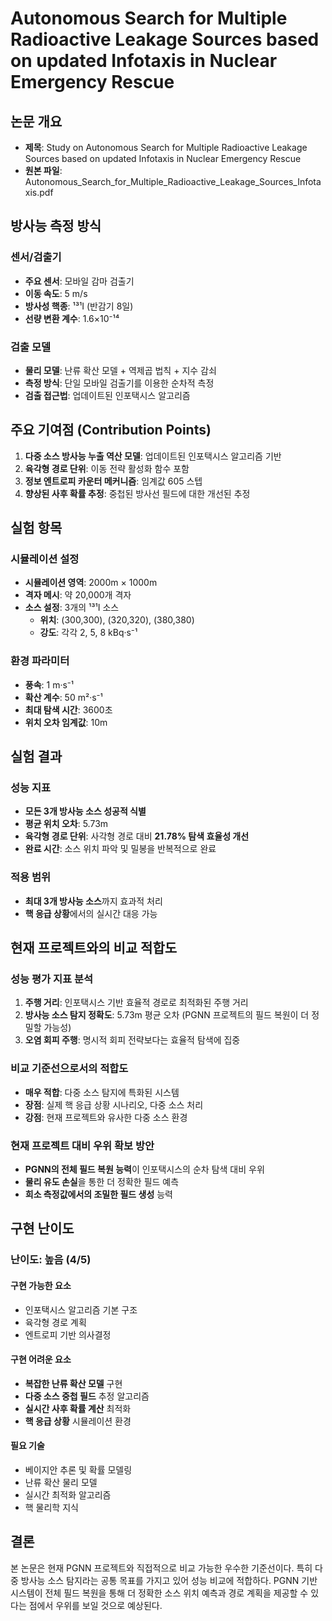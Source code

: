 # Autonomous Search for Multiple Radioactive Leakage Sources based on updated Infotaxis in Nuclear Emergency Rescue

## 논문 개요
- **제목**: Study on Autonomous Search for Multiple Radioactive Leakage Sources based on updated Infotaxis in Nuclear Emergency Rescue
- **원본 파일**: Autonomous_Search_for_Multiple_Radioactive_Leakage_Sources_Infotaxis.pdf

## 방사능 측정 방식
### 센서/검출기
- **주요 센서**: 모바일 감마 검출기
- **이동 속도**: 5 m/s
- **방사성 핵종**: ¹³¹I (반감기 8일)
- **선량 변환 계수**: 1.6×10⁻¹⁴

### 검출 모델
- **물리 모델**: 난류 확산 모델 + 역제곱 법칙 + 지수 감쇠
- **측정 방식**: 단일 모바일 검출기를 이용한 순차적 측정
- **검출 접근법**: 업데이트된 인포택시스 알고리즘

## 주요 기여점 (Contribution Points)
1. **다중 소스 방사능 누출 역산 모델**: 업데이트된 인포택시스 알고리즘 기반
2. **육각형 경로 단위**: 이동 전략 활성화 함수 포함
3. **정보 엔트로피 카운터 메커니즘**: 임계값 605 스텝
4. **향상된 사후 확률 추정**: 중첩된 방사선 필드에 대한 개선된 추정

## 실험 항목
### 시뮬레이션 설정
- **시뮬레이션 영역**: 2000m × 1000m
- **격자 메시**: 약 20,000개 격자
- **소스 설정**: 3개의 ¹³¹I 소스
  - **위치**: (300,300), (320,320), (380,380)
  - **강도**: 각각 2, 5, 8 kBq·s⁻¹

### 환경 파라미터
- **풍속**: 1 m·s⁻¹
- **확산 계수**: 50 m²·s⁻¹
- **최대 탐색 시간**: 3600초
- **위치 오차 임계값**: 10m

## 실험 결과
### 성능 지표
- **모든 3개 방사능 소스 성공적 식별**
- **평균 위치 오차**: 5.73m
- **육각형 경로 단위**: 사각형 경로 대비 **21.78% 탐색 효율성 개선**
- **완료 시간**: 소스 위치 파악 및 밀봉을 반복적으로 완료

### 적용 범위
- **최대 3개 방사능 소스**까지 효과적 처리
- **핵 응급 상황**에서의 실시간 대응 가능

## 현재 프로젝트와의 비교 적합도

### 성능 평가 지표 분석
1. **주행 거리**: 인포택시스 기반 효율적 경로로 최적화된 주행 거리
2. **방사능 소스 탐지 정확도**: 5.73m 평균 오차 (PGNN 프로젝트의 필드 복원이 더 정밀할 가능성)
3. **오염 회피 주행**: 명시적 회피 전략보다는 효율적 탐색에 집중

### 비교 기준선으로서의 적합도
- **매우 적합**: 다중 소스 탐지에 특화된 시스템
- **장점**: 실제 핵 응급 상황 시나리오, 다중 소스 처리
- **강점**: 현재 프로젝트와 유사한 다중 소스 환경

### 현재 프로젝트 대비 우위 확보 방안
- **PGNN의 전체 필드 복원 능력**이 인포택시스의 순차 탐색 대비 우위
- **물리 유도 손실**을 통한 더 정확한 필드 예측
- **희소 측정값에서의 조밀한 필드 생성** 능력

## 구현 난이도
### 난이도: **높음 (4/5)**

#### 구현 가능한 요소
- 인포택시스 알고리즘 기본 구조
- 육각형 경로 계획
- 엔트로피 기반 의사결정

#### 구현 어려운 요소
- **복잡한 난류 확산 모델** 구현
- **다중 소스 중첩 필드** 추정 알고리즘
- **실시간 사후 확률 계산** 최적화
- **핵 응급 상황** 시뮬레이션 환경

#### 필요 기술
- 베이지안 추론 및 확률 모델링
- 난류 확산 물리 모델
- 실시간 최적화 알고리즘
- 핵 물리학 지식

## 결론
본 논문은 현재 PGNN 프로젝트와 직접적으로 비교 가능한 우수한 기준선이다. 특히 다중 방사능 소스 탐지라는 공통 목표를 가지고 있어 성능 비교에 적합하다. PGNN 기반 시스템이 전체 필드 복원을 통해 더 정확한 소스 위치 예측과 경로 계획을 제공할 수 있다는 점에서 우위를 보일 것으로 예상된다.